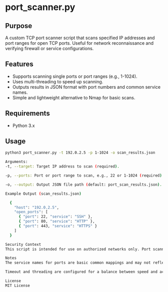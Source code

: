 # port_scanner.py

## Purpose

A custom TCP port scanner script that scans specified IP addresses and port ranges for open TCP ports. Useful for network reconnaissance and verifying firewall or service configurations.

## Features

- Supports scanning single ports or port ranges (e.g., 1-1024).
- Uses multi-threading to speed up scanning.
- Outputs results in JSON format with port numbers and common service names.
- Simple and lightweight alternative to Nmap for basic scans.

## Requirements

- Python 3.x

## Usage

```bash
python3 port_scanner.py -t 192.0.2.5 -p 1-1024 -o scan_results.json

Arguments:
-t, --target: Target IP address to scan (required).

-p, --ports: Port or port range to scan, e.g., 22 or 1-1024 (required).

-o, --output: Output JSON file path (default: port_scan_results.json).

Example Output (scan_results.json)

  {
    "host": "192.0.2.5",
    "open_ports": [
      { "port": 22, "service": "SSH" },
      { "port": 80, "service": "HTTP" },
      { "port": 443, "service": "HTTPS" }
    ]
  }

Security Context
This script is intended for use on authorized networks only. Port scanning unauthorized systems can be illegal and unethical.

Notes
The service names for ports are basic common mappings and may not reflect actual services.

Timeout and threading are configured for a balance between speed and accuracy.

License
MIT License

